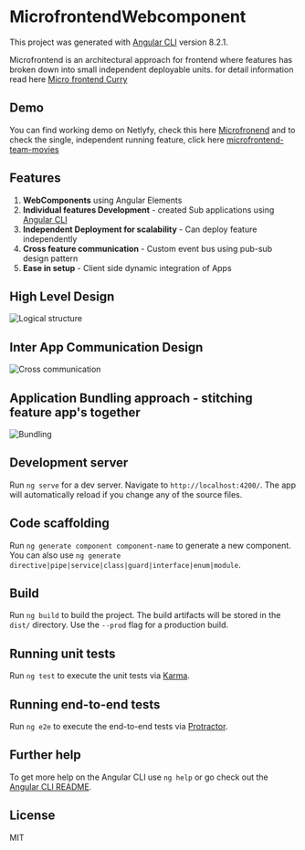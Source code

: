 # MicrofrontendWebcomponent

This project was generated with [Angular CLI](https://github.com/angular/angular-cli) version 8.2.1.

Microfrontend is an architectural approach for frontend where features has broken down into small independent deployable units. for detail information read here [Micro frontend Curry](https://levelup.gitconnected.com/micro-frontend-curry-506b98a4cfc0)

## Demo

You can find working demo on Netlyfy, check this here [Microfronend](https://microfrontend.netlify.com/) and to check the single, independent running feature, click here  [microfrontend-team-movies](https://microfrontend-team-movies.netlify.com)

## Features
1. **WebComponents** using Angular Elements
2. **Individual features Development** - created Sub applications using [Angular CLI](https://angular.io/guide/file-structure)  
3. **Independent Deployment for scalability** - Can deploy feature independently 
4. **Cross feature communication** - Custom event bus using pub-sub design pattern
5. **Ease in setup** - Client side dynamic integration of Apps 

## High Level Design
![Logical structure](https://miro.medium.com/max/876/1*QusqsahREktw7OdFg5nVsg.png)

## Inter App Communication Design
![Cross communication](https://miro.medium.com/max/876/1*QusqsahREktw7OdFg5nVsg.png)

## Application Bundling approach - stitching feature app's together
![Bundling](https://miro.medium.com/max/876/1*QusqsahREktw7OdFg5nVsg.png)


## Development server

Run `ng serve` for a dev server. Navigate to `http://localhost:4200/`. The app will automatically reload if you change any of the source files.

## Code scaffolding

Run `ng generate component component-name` to generate a new component. You can also use `ng generate directive|pipe|service|class|guard|interface|enum|module`.

## Build

Run `ng build` to build the project. The build artifacts will be stored in the `dist/` directory. Use the `--prod` flag for a production build.

## Running unit tests

Run `ng test` to execute the unit tests via [Karma](https://karma-runner.github.io).

## Running end-to-end tests

Run `ng e2e` to execute the end-to-end tests via [Protractor](http://www.protractortest.org/).

## Further help

To get more help on the Angular CLI use `ng help` or go check out the [Angular CLI README](https://github.com/angular/angular-cli/blob/master/README.md).

## License

MIT
